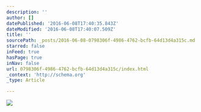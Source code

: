```yaml
---
description: ''
author: []
datePublished: '2016-06-08T17:40:35.843Z'
dateModified: '2016-06-08T17:40:07.509Z'
title: ''
sourcePath: _posts/2016-06-08-0798306f-4986-4762-bcfb-64d13d4a315c.md
starred: false
inFeed: true
hasPage: true
inNav: false
url: 0798306f-4986-4762-bcfb-64d13d4a315c/index.html
_context: 'http://schema.org'
_type: Article

---
```

![](https://the-grid-user-content.s3-us-west-2.amazonaws.com/3e9120d3-7b2a-4b92-8bca-dae8382c1cc7.jpg)
